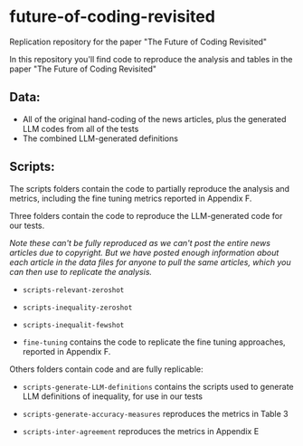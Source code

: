 # future-of-coding-revisited

Replication repository for the paper "The Future of Coding Revisited"

In this repository you'll find code to reproduce the analysis and tables in the paper "The Future of Coding Revisited"

## Data:
- All of the original hand-coding of the news articles, plus the generated LLM codes from all of the tests
- The combined LLM-generated definitions

## Scripts:

The scripts folders contain the code to partially reproduce the analysis and metrics, including the fine tuning metrics reported in Appendix F.

Three folders contain the code to reproduce the LLM-generated code for our tests.

*Note these can't be fully reproduced as we can't post the entire news articles due to copyright. But we have posted enough information about each article in the data files for anyone to pull the same articles, which you can then use to replicate the analysis.*

* `scripts-relevant-zeroshot`
* `scripts-inequality-zeroshot`
* `scripts-inequalit-fewshot`

* `fine-tuning` contains the code to replicate the fine tuning approaches, reported in Appendix F. 

Others folders contain code and are fully replicable:

* `scripts-generate-LLM-definitions` contains the scripts used to generate LLM definitions of inequality, for use in our tests

* `scripts-generate-accuracy-measures` reproduces the metrics in Table 3

* `scripts-inter-agreement` reproduces the metrics in Appendix E
